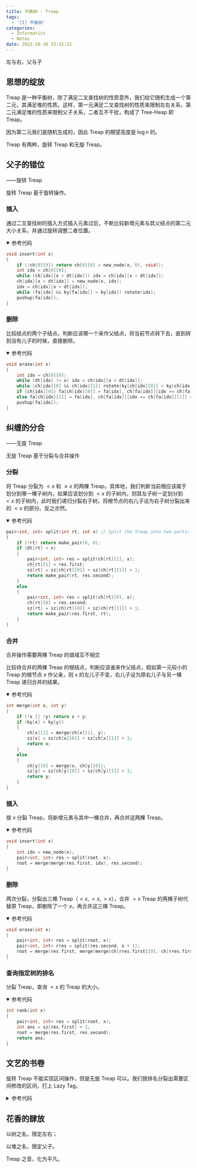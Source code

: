 ```yaml
---
title: 平衡树 - Treap
tags:
  - '[I] 平衡树'
categories:
  - Informatics
  - Notes
date: 2022-10-30 15:32:22
---
```



左与右，父与子

<!--more-->

## 思想的绽放

Treap 是一种平衡树，除了满足二叉查找树的性质意外，我们给它随机生成一个第二元，其满足堆的性质。这样，第一元满足二叉查找树的性质来限制左右关系，第二元满足堆的性质来限制父子关系，二者互不干扰，构成了 Tree-Heap 即 Treap。

因为第二元我们是随机生成的，因此 Treap 的期望高度是 $\log n$ 的。

Treap 有两种，旋转 Treap 和无旋 Treap。

## 父子的错位

——旋转 Treap

旋转 Treap 基于旋转操作。

### 插入

通过二叉查找树的插入方式插入元素过后，不断比较新增元素与其父结点的第二元大小关系，并通过旋转调整二者位置。

<details class="note" open>
  <summary>参考代码</summary>

```cpp
void insert(int x)
{
    if (!ch[0][0]) return ch[0][0] = new_node(x, 0), void();
    int idx = ch[0][0];
    while (ch[idx][x > dt[idx]]) idx = ch[idx][x > dt[idx]];
    ch[idx][x > dt[idx]] = new_node(x, idx);
    idx = ch[idx][x > dt[idx]];
    while (fa[idx] && ky[fa[idx]] > ky[idx]) rotate(idx);
    pushup(fa[idx]);
}
```

</details>

### 删除

比较结点的两个子结点，判断应该哪一个来作父结点，将当前节点转下去，直到转到没有儿子的时候，直接删除。

<details class="note" open>
  <summary>参考代码</summary>

```cpp
void erase(int x)
{
    int idx = ch[0][0];
    while (dt[idx] != x) idx = ch[idx][x > dt[idx]];
    while (ch[idx][0] && ch[idx][1]) rotate(ky[ch[idx][0]] < ky[ch[idx][1]] ? ch[idx][0] : ch[idx][1]);
    if (ch[idx][0]) fa[ch[idx][0]] = fa[idx], ch[fa[idx]][idx == ch[fa[idx]][1]] = ch[idx][0];
    else fa[ch[idx][1]] = fa[idx], ch[fa[idx]][idx == ch[fa[idx]][1]] = ch[idx][1];
    pushup(fa[idx]);
}
```

</details>

## 纠缠的分合

——无旋 Treap

无旋 Treap 基于分裂与合并操作

### 分裂

将 Treap 分裂为 $<x$ 和 $\geq x$ 的两棵 Treap。具体地，我们判断当前根应该属于划分到哪一棵子树内，如果应该划分到 $<x$ 的子树内，则其左子树一定划分到 $<x$ 的子树内，此时我们递归分裂右子树，将根节点的右儿子设为右子树分裂出来的 $<x$ 的部分。反之亦然。

<details class="note" open>
  <summary>参考代码</summary>

```cpp
pair<int, int> split(int rt, int x) // Split the Treap into two parts: <x >=x
{
    if (!rt) return make_pair(0, 0);
    if (dt[rt] < x)
    {
        pair<int, int> res = split(ch[rt][1], x);
        ch[rt][1] = res.first;
        sz[rt] = sz[ch[rt][0]] + sz[ch[rt][1]] + 1;
        return make_pair(rt, res.second);
    }
    else
    {
        pair<int, int> res = split(ch[rt][0], x);
        ch[rt][0] = res.second;
        sz[rt] = sz[ch[rt][0]] + sz[ch[rt][1]] + 1;
        return make_pair(res.first, rt);
    }
}
```

</details>

### 合并

合并操作需要两棵 Treap 的值域互不相交

比较待合并的两棵 Treap 的根结点，判断应该谁来作父结点，假如第一元较小的 Treap 的根节点 $x$ 作父亲，则 $x$ 的左儿子不变，右儿子设为原右儿子与另一棵 Treap 递归合并的结果。

<details class="note" open>
  <summary>参考代码</summary>

```cpp
int merge(int x, int y)
{
    if (!x || !y) return x + y;
    if (ky[x] < ky[y])
    {
        ch[x][1] = merge(ch[x][1], y);
        sz[x] = sz[ch[x][0]] + sz[ch[x][1]] + 1;
        return x;
    }
    else
    {
        ch[y][0] = merge(x, ch[y][0]);
        sz[y] = sz[ch[y][0]] + sz[ch[y][1]] + 1;
        return y;
    }
}
```

</details>

### 插入

按 $x$ 分裂 Treap，将新增元素与其中一棵合并，再合并这两棵 Treap。

<details class="note" open>
  <summary>参考代码</summary>

```cpp
void insert(int x)
{
    int idx = new_node(x);
    pair<int, int> res = split(root, x);
    root = merge(merge(res.first, idx), res.second); 
}
```

</details>

### 删除

两次分裂，分裂出三棵 Treap（$<x,=x,>x$），合并 $=x$ Treap 的两棵子树代替原 Treap，即删除了一个 $x$，再合并这三棵 Treap。

<details class="note" open>
  <summary>参考代码</summary>

```cpp
void erase(int x)
{
    pair<int, int> res = split(root, x);
    pair<int, int> rres = split(res.second, x + 1);
    root = merge(res.first, merge(merge(ch[rres.first][0], ch[rres.first][1]), rres.second)); 
}
```

</details>

### 查询指定树的排名

分裂 Treap，查询 $<x$ 的 Treap 的大小。

<details class="note" open>
  <summary>参考代码</summary>

```cpp
int rank(int x)
{
    pair<int, int> res = split(root, x);
    int ans = sz[res.first] + 1;
    root = merge(res.first, res.second);
    return ans;
}
```

</details>

## 文艺的书卷

旋转 Treap 不能实现区间操作，但是无旋 Treap 可以。我们按排名分裂出需要区间修改的区间，打上 Lazy Tag。

<details class="note">
  <summary>参考代码</summary>

```cpp
#include <cstdio>
#include <utility>
#include <algorithm>

using namespace std;

const int MAXN = 1e5;

class Treap_Literary
{
private:
    int root, ky[MAXN + 5], ch[MAXN + 5][2], sz[MAXN + 5], tag[MAXN + 5];
    void pushdown(int x)
    {
        if (tag[x]) swap(ch[x][0], ch[x][1]);
        tag[ch[x][0]] ^= tag[x];
        tag[ch[x][1]] ^= tag[x];
        tag[x] = 0;
    }
    pair<int, int> split(int rt, int x)
    {
        if (!rt) return make_pair(0, 0);
        pushdown(rt);
        if (sz[ch[rt][0]] + 1 <= x)
        {
            pair<int, int> res = split(ch[rt][1], x - sz[ch[rt][0]] - 1);
            ch[rt][1] = res.first;
            sz[rt] = sz[ch[rt][0]] + sz[ch[rt][1]] + 1;
            return make_pair(rt, res.second);
        }
        else
        {
            pair<int, int> res = split(ch[rt][0], x);
            ch[rt][0] = res.second;
            sz[rt] = sz[ch[rt][0]] + sz[ch[rt][1]] + 1;
            return make_pair(res.first, rt);
        }
    }
    int merge(int x, int y)
    {
        if (!x || !y) return x + y;
        if (ky[x] < ky[y])
        {
            pushdown(x);
            ch[x][1] = merge(ch[x][1], y);
            sz[x] = sz[ch[x][0]] + sz[ch[x][1]] + 1;
            return x;
        }
        else
        {
            pushdown(y);
            ch[y][0] = merge(x, ch[y][0]);
            sz[y] = sz[ch[y][0]] + sz[ch[y][1]] + 1;
            return y;
        }
    }
    int build(int l, int r, int dep)
    {
        if (l > r) return 0;
        int mid = l + r >> 1;
        ky[mid] = dep;
        sz[mid] = sz[ch[mid][0] = build(l, mid - 1, dep + 1)] + sz[ch[mid][1] = build(mid + 1, r, dep + 1)] + 1;
        tag[mid] = 0;
        return mid;
    }
    void print(int x)
    {
        if (!x) return;
        pushdown(x);
        print(ch[x][0]);
        printf("%d ", x);
        print(ch[x][1]);
    }
public:
    void build(int n) { root = build(1, n, 0); }
    void reverse(int l, int r)
    {
        if (l > r) return;
        pair<int, int> res = split(root, l - 1);
        pair<int, int> rres = split(res.second, r - l + 1);
        tag[rres.first] ^= 1;
        root = merge(res.first, merge(rres.first, rres.second));
    }
    void print() { print(root); }
} lbt;

int n, m, l, r;

int main()
{
    scanf("%d%d", &n, &m);
    lbt.build(n);
    for (int i = 1; i <= m; i++)
    {
        scanf("%d%d", &l, &r);
        lbt.reverse(l, r);
    }
    lbt.print();
    return 0;
}
```

</details>

## 花香的肆放

以树之名，限定左右；

以堆之名，限定父子。

Treap 之音，化为平凡。
